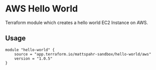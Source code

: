 # AWS Hello World

Terraform module which creates a hello world EC2 Instance on AWS.

## Usage

```hcl
module "hello-world" {
    source = "app.terraform.io/mattspahr-sandbox/hello-world/aws"
    version = "1.0.5"
}
```